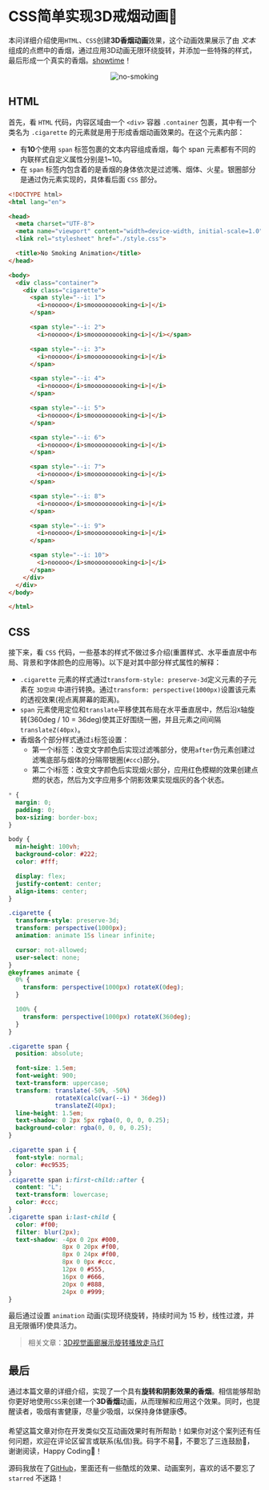 # CSS简单实现3D戒烟动画🚬
本问详细介绍使用`HTML`、`CSS`创建**3D香烟动画**效果，这个动画效果展示了由 *文本* 组成的点燃中的香烟，通过应用3D动画无限环绕旋转，并添加一些特殊的样式，最后形成一个真实的香烟。[showtime](https://code.juejin.cn/pen/7290741048387567671)！

<p align=center>
<img
  src="./no-smoking.jpg" 
  alt="no-smoking" 
/>
</p>

## HTML
首先，看 `HTML` 代码，内容区域由一个 `<div>` 容器 `.container` 包裹，其中有一个类名为 `.cigarette` 的元素就是用于形成香烟动画效果的。在这个元素内部：
* 有**10**个使用 `span` 标签包裹的文本内容组成香烟，每个 span 元素都有不同的内联样式自定义属性分别是1~10。
* 在 `span` 标签内包含着的是香烟的身体依次是过滤嘴、烟体、火星。银圈部分是通过伪元素实现的，具体看后面 `CSS` 部分。
```html
<!DOCTYPE html>
<html lang="en">

<head>
  <meta charset="UTF-8">
  <meta name="viewport" content="width=device-width, initial-scale=1.0">
  <link rel="stylesheet" href="./style.css">

  <title>No Smoking Animation</title>
</head>

<body>
  <div class="container">
    <div class="cigarette">
      <span style="--i: 1">
        <i>nooooo</i>smoooooooooking<i>|</i>
      </span>

      <span style="--i: 2">
        <i>nooooo</i>smoooooooooking<i>|</i></span>

      <span style="--i: 3">
        <i>nooooo</i>smoooooooooking<i>|</i>
      </span>

      <span style="--i: 4">
        <i>nooooo</i>smoooooooooking<i>|</i>
      </span>

      <span style="--i: 5">
        <i>nooooo</i>smoooooooooking<i>|</i>
      </span>

      <span style="--i: 6">
        <i>nooooo</i>smoooooooooking<i>|</i>
      </span>

      <span style="--i: 7">
        <i>nooooo</i>smoooooooooking<i>|</i>
      </span>

      <span style="--i: 8">
        <i>nooooo</i>smoooooooooking<i>|</i>
      </span>

      <span style="--i: 9">
        <i>nooooo</i>smoooooooooking<i>|</i>
      </span>

      <span style="--i: 10">
        <i>nooooo</i>smoooooooooking<i>|</i>
      </span>
    </div>
  </div>
</body>

</html>
```

## CSS
接下来，看 `CSS` 代码，一些基本的样式不做过多介绍(重置样式、水平垂直居中布局、背景和字体颜色的应用等)。以下是对其中部分样式属性的解释：
* `.cigarette` 元素的样式通过`transform-style: preserve-3d`定义元素的子元素在 `3D空间` 中进行转换。通过`transform: perspective(1000px)`设置该元素的透视效果(视点离屏幕的距离)。
* `span` 元素使用定位和`translate`平移使其布局在水平垂直居中，然后沿`X`轴旋转(360deg / 10 = 36deg)使其正好围绕一圈，并且元素之间间隔`translateZ(40px)`。
* 香烟各个部分样式通过`i`标签设置：
  - 第一个i标签：改变文字颜色后实现过滤嘴部分，使用`after`伪元素创建过滤嘴底部与烟体的分隔带银圈(`#ccc`)部分。
  - 第二个i标签：改变文字颜色后实现烟火部分，应用红色模糊的效果创建点燃的状态，然后为文字应用多个阴影效果实现烟灰的各个状态。
```css
* {
  margin: 0;
  padding: 0;
  box-sizing: border-box;
}

body {
  min-height: 100vh;
  background-color: #222;
  color: #fff;

  display: flex;
  justify-content: center;
  align-items: center;
}

.cigarette {
  transform-style: preserve-3d;
  transform: perspective(1000px);
  animation: animate 15s linear infinite;

  cursor: not-allowed;
  user-select: none;
}
@keyframes animate {
  0% {
    transform: perspective(1000px) rotateX(0deg);
  }

  100% {
    transform: perspective(1000px) rotateX(360deg);
  }
}

.cigarette span {
  position: absolute;

  font-size: 1.5em;
  font-weight: 900;
  text-transform: uppercase;
  transform: translate(-50%, -50%)
             rotateX(calc(var(--i) * 36deg))
             translateZ(40px);
  line-height: 1.5em;
  text-shadow: 0 2px 5px rgba(0, 0, 0, 0.25);
  background-color: rgba(0, 0, 0, 0.25);
}

.cigarette span i {
  font-style: normal;
  color: #ec9535;
}
.cigarette span i:first-child::after {
  content: "L";
  text-transform: lowercase;
  color: #ccc;
}
.cigarette span i:last-child {
  color: #f00;
  filter: blur(2px);
  text-shadow: -4px 0 2px #000,
               8px 0 20px #f00,
               8px 0 24px #f00,
               8px 0 0px #ccc,
               12px 0 #555,
               16px 0 #666,
               20px 0 #888,
               24px 0 #999;
}

```

最后通过设置 `animation` 动画(实现环绕旋转，持续时间为 15 秒，线性过渡，并且无限循环)使具活力。

> 相关文章：[3D视觉画廊展示旋转播放走马灯](https://juejin.cn/post/7279720035735830580)

## 最后
通过本篇文章的详细介绍，实现了一个具有**旋转和阴影效果的香烟**。相信能够帮助你更好地使用`CSS`来创建一个**3D香烟**动画，从而理解和应用这个效果。同时，也提醒读者，吸烟有害健康，尽量少吸烟，以保持身体健康🚭。

希望这篇文章对你在开发类似交互动画效果时有所帮助！如果你对这个案列还有任何问题，欢迎在评论区留言或联系(私信)我。码字不易🥲，不要忘了三连鼓励🤟，谢谢阅读，Happy Coding🎉！

源码我放在了[GitHub](https://github.com/vnyoon/web-magic)，里面还有一些酷炫的效果、动画案列，喜欢的话不要忘了 `starred` 不迷路！
